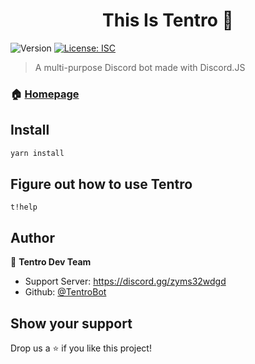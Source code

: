 <h1 align="center">This Is Tentro 👋</h1>
<p>
  <img alt="Version" src="https://img.shields.io/badge/version-0 Dev-blue.svg?cacheSeconds=2592000" />
  <a href="#" target="_blank">
    <img alt="License: ISC" src="https://img.shields.io/badge/License-ISC-yellow.svg" />
  </a>
</p>

> A  multi-purpose Discord bot made with Discord.JS

### 🏠 [Homepage](https://discord.gg/zyms32wdgd)

## Install

```sh
yarn install
```

## Figure out how to use Tentro

```
t!help
```

## Author

👤 **Tentro Dev Team**

* Support Server: https://discord.gg/zyms32wdgd
* Github: [@TentroBot](https://github.com/TentroBot)

## Show your support

Drop us a ⭐️ if you like this project!
